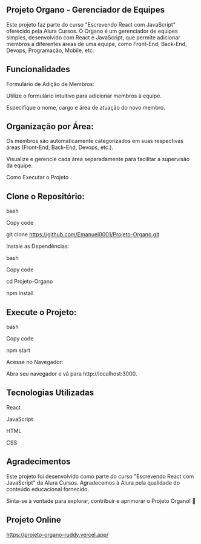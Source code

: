 
  ## Projeto Organo - Gerenciador de Equipes

Este projeto faz parte do curso "Escrevendo React com JavaScript" oferecido pela Alura Cursos. O Organo é um gerenciador de equipes simples, desenvolvido com React e JavaScript, que permite adicionar membros a diferentes áreas de uma equipe, como Front-End, Back-End, Devops, Programação, Mobile, etc.

  

## Funcionalidades

Formulário de Adição de Membros:

  

Utilize o formulário intuitivo para adicionar membros à equipe.

Especifique o nome, cargo e área de atuação do novo membro.

## Organização por Área:

  

Os membros são automaticamente categorizados em suas respectivas áreas (Front-End, Back-End, Devops, etc.).

Visualize e gerencie cada área separadamente para facilitar a supervisão da equipe.

Como Executar o Projeto

## Clone o Repositório:

  

bash

Copy code

git clone https://github.com/Emanuel0001/Projeto-Organo.git

Instale as Dependências:

  

bash

Copy code

cd Projeto-Organo

npm install

## Execute o Projeto:

  

bash

Copy code

npm start

Acesse no Navegador:

Abra seu navegador e vá para http://localhost:3000.

  

## Tecnologias Utilizadas

React

JavaScript

HTML

CSS

## Agradecimentos

Este projeto foi desenvolvido como parte do curso "Escrevendo React com JavaScript" da Alura Cursos. Agradecemos à Alura pela qualidade do conteúdo educacional fornecido.

  

Sinta-se à vontade para explorar, contribuir e aprimorar o Projeto Organo! 🚀

  
  

## Projeto Online

 https://projeto-organo-ruddy.vercel.app/